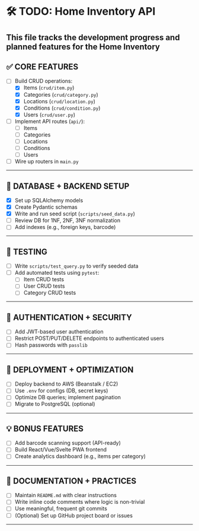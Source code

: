 # 🛠 TODO: Home Inventory API

This file tracks the development progress and planned features for the Home Inventory 
---

## ✅ CORE FEATURES

- [ ] Build CRUD operations:
  - [x] Items (`crud/item.py`)
  - [x] Categories (`crud/category.py`)
  - [x] Locations (`crud/location.py`)
  - [x] Conditions (`crud/condition.py`)
  - [x] Users (`crud/user.py`)

- [ ] Implement API routes (`api/`):
  - [ ] Items
  - [ ] Categories
  - [ ] Locations
  - [ ] Conditions
  - [ ] Users

- [ ] Wire up routers in `main.py`

---

## 💾 DATABASE + BACKEND SETUP

- [x] Set up SQLAlchemy models
- [x] Create Pydantic schemas
- [x] Write and run seed script (`scripts/seed_data.py`)
- [ ] Review DB for 1NF, 2NF, 3NF normalization
- [ ] Add indexes (e.g., foreign keys, barcode)

---

## 🧪 TESTING

- [ ] Write `scripts/test_query.py` to verify seeded data
- [ ] Add automated tests using `pytest`:
  - [ ] Item CRUD tests
  - [ ] User CRUD tests
  - [ ] Category CRUD tests

---

## 🔐 AUTHENTICATION + SECURITY

- [ ] Add JWT-based user authentication
- [ ] Restrict POST/PUT/DELETE endpoints to authenticated users
- [ ] Hash passwords with `passlib`

---

## 🚀 DEPLOYMENT + OPTIMIZATION

- [ ] Deploy backend to AWS (Beanstalk / EC2)
- [ ] Use `.env` for configs (DB, secret keys)
- [ ] Optimize DB queries; implement pagination
- [ ] Migrate to PostgreSQL (optional)

---

## 💡 BONUS FEATURES

- [ ] Add barcode scanning support (API-ready)
- [ ] Build React/Vue/Svelte PWA frontend
- [ ] Create analytics dashboard (e.g., items per category)

---

## 📝 DOCUMENTATION + PRACTICES

- [ ] Maintain `README.md` with clear instructions
- [ ] Write inline code comments where logic is non-trivial
- [ ] Use meaningful, frequent git commits
- [ ] (Optional) Set up GitHub project board or issues

---

